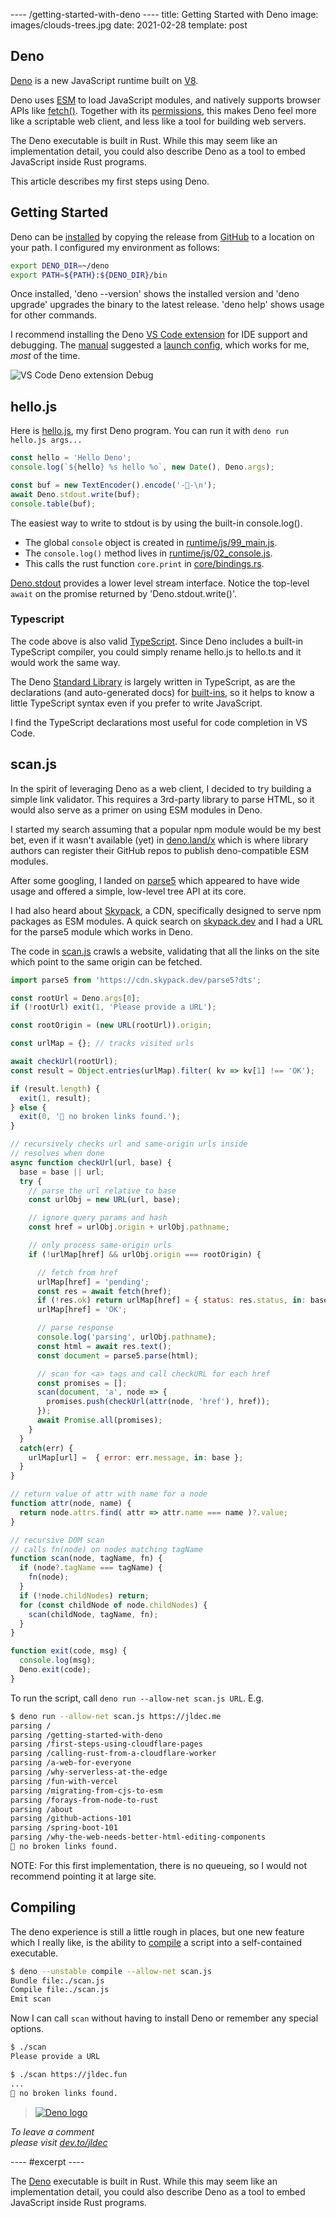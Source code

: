 ---- /getting-started-with-deno ----
title: Getting Started with Deno
image: images/clouds-trees.jpg
date: 2021-02-28
template: post

## Deno

[Deno](https://deno.land/) is a new JavaScript runtime built on [V8](https://github.com/v8/v8#readme).

Deno uses [ESM](/migrating-from-cjs-to-esm) to load JavaScript modules, and natively supports browser APIs like [fetch()](https://deno.land/manual/runtime/web_platform_apis). Together with its [permissions](https://deno.land/manual/getting_started/permissions), this makes Deno feel more like a scriptable web client, and less like a tool for building web servers.

The Deno executable is built in Rust. While this may seem like an implementation detail, you could also describe Deno as a tool to embed JavaScript inside Rust programs.

This article describes my first steps using Deno.

## Getting Started

Deno can be [installed](https://deno.land/manual/getting_started/installation) by copying the release from [GitHub](https://github.com/denoland/deno/releases/latest) to a location on your path. I configured my environment as follows:

```sh
export DENO_DIR=~/deno
export PATH=${PATH}:${DENO_DIR}/bin
```

Once installed, 'deno --version' shows the installed version and 'deno upgrade' upgrades the binary to the latest release. 'deno help' shows usage for other commands.

I recommend installing the Deno [VS Code extension](https://github.com/denoland/vscode_deno#readme) for IDE support and debugging. The [manual](https://deno.land/manual/getting_started/debugging_your_code#vscode) suggested a [launch config](https://github.com/jldec/deno-hello/blob/main/.vscode/launch.json), which works for me, _most_ of the time.

![VS Code Deno extension Debug](/images/deno-debug-dark.png)

## hello.js

Here is [hello.js](https://github.com/jldec/deno-hello/tree/main/hello.js), my first Deno program. You can run it with `deno run hello.js args...`

```js
const hello = 'Hello Deno';
console.log(`${hello} %s hello %o`, new Date(), Deno.args);

const buf = new TextEncoder().encode('-🦀-\n');
await Deno.stdout.write(buf);
console.table(buf);
```

The easiest way to write to stdout is by using the built-in console.log().

- The global `console` object is created in [runtime/js/99_main.js](https://github.com/denoland/deno/blob/v1.7.5/runtime/js/99_main.js#L246).
- The `console.log()` method lives in [runtime/js/02_console.js](https://github.com/denoland/deno/blob/v1.7.5/runtime/js/02_console.js#L1503).
- This calls the rust function `core.print` in [core/bindings.rs](https://github.com/denoland/deno/blob/v1.7.5/core/bindings.rs#L277).

[Deno.stdout]() provides a lower level stream interface. Notice the top-level `await` on the promise returned by 'Deno.stdout.write()'.

### Typescript

The code above is also valid [TypeScript](https://www.typescriptlang.org/). Since Deno includes a built-in TypeScript compiler, you could simply rename hello.js to hello.ts and it would work the same way.

The Deno [Standard Library](https://deno.land/std) is largely written in TypeScript, as are the declarations (and auto-generated docs) for [built-ins](https://doc.deno.land/builtin/stable), so it helps to know a little TypeScript syntax even if you prefer to write JavaScript.

I find the TypeScript declarations most useful for code completion in VS Code.

## scan.js

In the spirit of leveraging Deno as a web client, I decided to try building a simple link validator. This requires a 3rd-party library to parse HTML, so it would also serve as a primer on using ESM modules in Deno.

I started my search assuming that a popular npm module would be my best bet, even if it wasn't available (yet) in [deno.land/x](https://deno.land/x) which is where library authors can register their GitHub repos to publish deno-compatible ESM modules.

After some googling, I landed on [parse5](https://github.com/inikulin/parse5) which appeared to have wide usage and offered a simple, low-level tree API at its core.

I had also heard about [Skypack](https://docs.skypack.dev/skypack-cdn/code/deno), a CDN, specifically designed to serve npm packages as ESM modules. A quick search on [skypack.dev](https://www.skypack.dev/) and I had a URL for the parse5 module which works in Deno.

The code in [scan.js](https://github.com/jldec/deno-hello/tree/main/hello.js) crawls a website, validating that all the links on the site which point to the same origin can be fetched.

```js
import parse5 from 'https://cdn.skypack.dev/parse5?dts';

const rootUrl = Deno.args[0];
if (!rootUrl) exit(1, 'Please provide a URL');

const rootOrigin = (new URL(rootUrl)).origin;

const urlMap = {}; // tracks visited urls

await checkUrl(rootUrl);
const result = Object.entries(urlMap).filter( kv => kv[1] !== 'OK');

if (result.length) {
  exit(1, result);
} else {
  exit(0, '🎉 no broken links found.');
}

// recursively checks url and same-origin urls inside
// resolves when done
async function checkUrl(url, base) {
  base = base || url;
  try {
    // parse the url relative to base
    const urlObj = new URL(url, base);

    // ignore query params and hash
    const href = urlObj.origin + urlObj.pathname;

    // only process same-origin urls
    if (!urlMap[href] && urlObj.origin === rootOrigin) {

      // fetch from href
      urlMap[href] = 'pending';
      const res = await fetch(href);
      if (!res.ok) return urlMap[href] = { status: res.status, in: base }
      urlMap[href] = 'OK';

      // parse response
      console.log('parsing', urlObj.pathname);
      const html = await res.text();
      const document = parse5.parse(html);

      // scan for <a> tags and call checkURL for each href
      const promises = [];
      scan(document, 'a', node => {
        promises.push(checkUrl(attr(node, 'href'), href));
      });
      await Promise.all(promises);
    }
  }
  catch(err) {
    urlMap[url] =  { error: err.message, in: base };
  }
}

// return value of attr with name for a node
function attr(node, name) {
  return node.attrs.find( attr => attr.name === name )?.value;
}

// recursive DOM scan
// calls fn(node) on nodes matching tagName
function scan(node, tagName, fn) {
  if (node?.tagName === tagName) {
    fn(node);
  }
  if (!node.childNodes) return;
  for (const childNode of node.childNodes) {
    scan(childNode, tagName, fn);
  }
}

function exit(code, msg) {
  console.log(msg);
  Deno.exit(code);
}
```

To run the script, call `deno run --allow-net scan.js URL`. E.g.

```sh
$ deno run --allow-net scan.js https://jldec.me
parsing /
parsing /getting-started-with-deno
parsing /first-steps-using-cloudflare-pages
parsing /calling-rust-from-a-cloudflare-worker
parsing /a-web-for-everyone
parsing /why-serverless-at-the-edge
parsing /fun-with-vercel
parsing /migrating-from-cjs-to-esm
parsing /forays-from-node-to-rust
parsing /about
parsing /github-actions-101
parsing /spring-boot-101
parsing /why-the-web-needs-better-html-editing-components
🎉 no broken links found.
```

NOTE: For this first implementation, there is no queueing, so I would not recommend pointing it at large site.

## Compiling

The deno experience is still a little rough in places, but one new feature which I really like, is the ability to [compile](https://deno.land/manual/tools/compiler) a script into a self-contained executable.

```sh
$ deno --unstable compile --allow-net scan.js
Bundle file:./scan.js
Compile file:./scan.js
Emit scan
```

Now I can call `scan` without having to install Deno or remember any special options.

```sh
$ ./scan
Please provide a URL

$ ./scan https://jldec.fun
...
🎉 no broken links found.
```

> [![Deno logo](/images/deno-logo.png "width=150")](https://deno.land/)

_To leave a comment  
please visit [dev.to/jldec](https://dev.to/jldec/getting-started-with-deno-2ie7)_

---- #excerpt ----

The [Deno](https://deno.land/) executable is built in Rust. While this may seem like an implementation detail, you could also describe Deno as a tool to embed JavaScript inside Rust programs.
